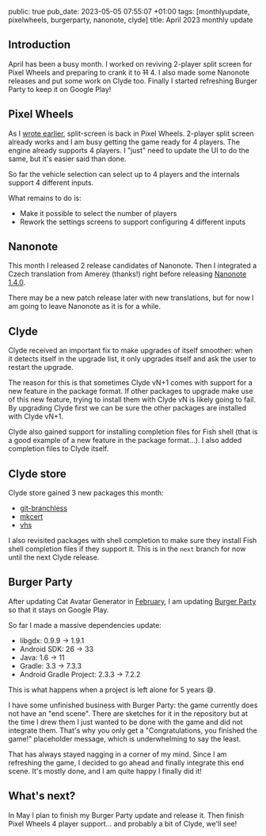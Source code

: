 public: true
pub_date: 2023-05-05 07:55:07 +01:00
tags: [monthlyupdate, pixelwheels, burgerparty, nanonote, clyde]
title: April 2023 monthly update

## Introduction

April has been a busy month. I worked on reviving 2-player split screen for Pixel Wheels and preparing to crank it to <strike>11</strike> 4. I also made some Nanonote releases and put some work on Clyde too. Finally I started refreshing Burger Party to keep it on Google Play!

## Pixel Wheels

As I [wrote earlier](../split-screen-revival-progress/), split-screen is back in Pixel Wheels. 2-player split screen already works and I am busy getting the game  ready for 4 players. The engine already supports 4 players. I "just" need to update the UI to do the same, but it's easier said than done.

So far the vehicle selection can select up to 4 players and the internals support 4 different inputs.

What remains to do is:

- Make it possible to select the number of players
- Rework the settings screens to support configuring 4 different inputs

<!-- break -->

## Nanonote

This month I released 2 release candidates of Nanonote. Then I integrated a Czech translation from Amerey (thanks!) right before releasing [Nanonote 1.4.0](../nanonote-1-4-0/).

There may be a new patch release later with new translations, but for now I am going to leave Nanonote as it is for a while.

## Clyde

Clyde received an important fix to make upgrades of itself smoother: when it detects itself in the upgrade list, it only upgrades itself and ask the user to restart the upgrade.

The reason for this is that sometimes Clyde vN+1 comes with support for a new feature in the package format. If other packages to upgrade make use of this new feature, trying to install them with Clyde vN is likely going to fail. By upgrading Clyde first we can be sure the other packages are installed with Clyde vN+1.

Clyde also gained support for installing completion files for Fish shell (that is a good example of a new feature in the package format...). I also added completion files to Clyde itself.

## Clyde store

Clyde store gained 3 new packages this month:

- [git-branchless](https://github.com/arxanas/git-branchless)
- [mkcert](https://mkcert.dev)
- [vhs](https://github.com/charmbracelet/vhs)

I also revisited packages with shell completion to make sure they install Fish shell completion files if they support it. This is in the `next` branch for now until the next Clyde release.

## Burger Party

After updating Cat Avatar Generator in [February](../2023-02-update), I am updating [Burger Party](/projects/burgerparty) so that it stays on Google Play.

So far I made a massive dependencies update:

- libgdx: 0.9.9 → 1.9.1
- Android SDK: 26 → 33
- Java: 1.6 → 11
- Gradle: 3.3 → 7.3.3
- Android Gradle Project: 2.3.3 → 7.2.2

This is what happens when a project is left alone for 5 years 😅.

I have some unfinished business with Burger Party: the game currently does not have an "end scene". There are sketches for it in the repository but at the time I drew them I just wanted to be done with the game and did not integrate them. That's why you only get a "Congratulations, you finished the game!" placeholder message, which is underwhelming to say the least.

That has always stayed nagging in a corner of my mind. Since I am refreshing the game, I decided to go ahead and finally integrate this end scene. It's mostly done, and I am quite happy I finally did it!

## What's next?

In May I plan to finish my Burger Party update and release it. Then finish Pixel Wheels 4 player support... and probably a bit of Clyde, we'll see!
